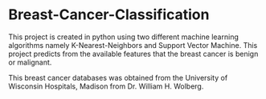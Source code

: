 # Breast-Cancer-Classification

This project is created in python using two different machine learning algorithms namely K-Nearest-Neighbors and Support Vector Machine.
This project predicts from the available features that the breast cancer is benign or malignant.

This breast cancer databases was obtained from the University of Wisconsin Hospitals, Madison from Dr. William H. Wolberg. 

